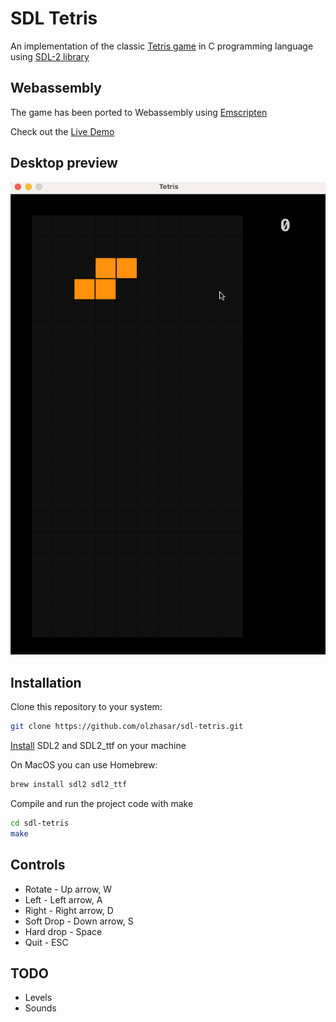 # SDL Tetris

An implementation of the classic [Tetris game](https://en.wikipedia.org/wiki/Tetris) in C programming language using [SDL-2 library](https://www.libsdl.org/)

## Webassembly

The game has been ported to Webassembly using [Emscripten](https://emscripten.org/)

Check out the [Live Demo](https://olzhasar.github.io/sdl-tetris/)

## Desktop preview

![Preview](preview.gif)

## Installation

Clone this repository to your system:

```sh
git clone https://github.com/olzhasar/sdl-tetris.git
```

[Install](https://wiki.libsdl.org/SDL2/Installation) SDL2 and SDL2_ttf on your machine

On MacOS you can use Homebrew:

```sh
brew install sdl2 sdl2_ttf
```

Compile and run the project code with make

```sh
cd sdl-tetris
make
```

## Controls

- Rotate - Up arrow, W
- Left - Left arrow, A
- Right - Right arrow, D
- Soft Drop - Down arrow, S
- Hard drop - Space
- Quit - ESC

## TODO

- Levels
- Sounds
